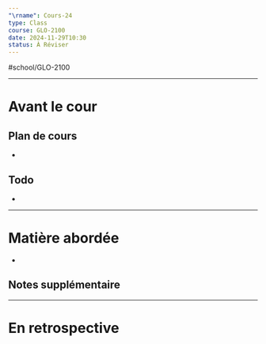 ---"\rname": Cours-24
type: Class
course: GLO-2100
date: 2024-11-29T10:30
status: À Réviser
---
#school/GLO-2100 
***
# Avant le cour
## Plan de cours
- 

## Todo
- 

---
# Matière abordée

- 

## Notes supplémentaire


---
# En retrospective
